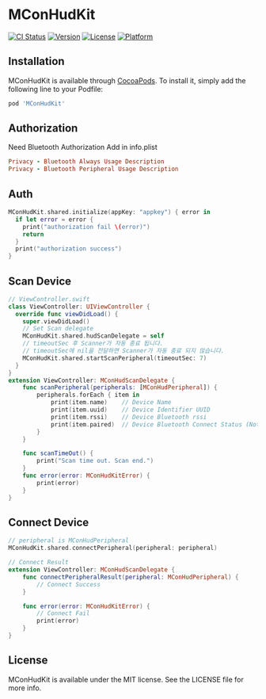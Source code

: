 # MConHudKit

[![CI Status](https://img.shields.io/travis/developers@telecons.co.kr/MConHudKit.svg?style=flat)](https://travis-ci.org/developers@telecons.co.kr/MConHudKit)
[![Version](https://img.shields.io/cocoapods/v/MConHudKit.svg?style=flat)](https://cocoapods.org/pods/MConHudKit)
[![License](https://img.shields.io/cocoapods/l/MConHudKit.svg?style=flat)](https://cocoapods.org/pods/MConHudKit)
[![Platform](https://img.shields.io/cocoapods/p/MConHudKit.svg?style=flat)](https://cocoapods.org/pods/MConHudKit)

## Installation

MConHudKit is available through [CocoaPods](https://cocoapods.org). To install
it, simply add the following line to your Podfile:

```ruby
pod 'MConHudKit'
```

## Authorization

Need Bluetooth Authorization
Add in info.plist
```ruby
Privacy - Bluetooth Always Usage Description
Privacy - Bluetooth Peripheral Usage Description
```

## Auth

```swift
MConHudKit.shared.initialize(appKey: "appkey") { error in
  if let error = error {
    print("authorization fail \(error)")
    return
  }
  print("authorization success")
}
```

## Scan Device
```swift
// ViewController.swift
class ViewController: UIViewController {
  override func viewDidLoad() {
    super.viewDidLoad()
    // Set Scan delegate
    MConHudKit.shared.hudScanDelegate = self
    // timeoutSec 후 Scanner가 자동 종료 됩니다.
    // timeoutSec에 nil을 전달하면 Scanner가 자동 종료 되지 않습니다.
    MConHudKit.shared.startScanPeripheral(timeoutSec: 7)
  }
}
extension ViewController: MConHudScanDelegate {
    func scanPeripheral(peripherals: [MConHudPeripheral]) {
        peripherals.forEach { item in
            print(item.name)    // Device Name
            print(item.uuid)    // Device Identifier UUID
            print(item.rssi)    // Device Bluetooth rssi
            print(item.paired)  // Device Bluetooth Connect Status (Not BLE Connection)
        }
    }

    func scanTimeOut() {
        print("Scan time out. Scan end.")
    }
    func error(error: MConHudKitError) {
        print(error)
    }
}
```

## Connect Device
```swift
// peripheral is MConHudPeripheral
MConHudKit.shared.connectPeripheral(peripheral: peripheral)
```

```swift
// Connect Result
extension ViewController: MConHudScanDelegate {
    func connectPeripheralResult(peripheral: MConHudPeripheral) {
        // Connect Success
    }

    func error(error: MConHudKitError) {
        // Connect Fail
        print(error)
    }
}
```

## License

MConHudKit is available under the MIT license. See the LICENSE file for more info.
